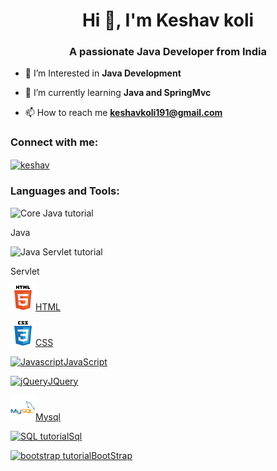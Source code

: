 <h1 align="center">Hi 👋, I'm Keshav koli</h1>
<h3 align="center">A passionate Java Developer from India</h3>


- 🔭 I’m Interested in **Java Development**

- 🌱 I’m currently learning **Java and SpringMvc**

- 📫 How to reach me **keshavkoli191@gmail.com**

<h3 align="left">Connect with me:</h3>
<p align="left">
<a href="https://linkedin.com/in/keshavkoli" target="_blank"><img align="center" src="https://cdn.jsdelivr.net/npm/simple-icons@3.0.1/icons/linkedin.svg" alt="keshav" height="30" width="40" /></a>
<h3 align="left">Languages and Tools:</h3>

<p align="left"><img class=" lazyloaded" data-src="https://static.javatpoint.com/images/homeicon/core-java.png" alt="Core Java tutorial" src="https://static.javatpoint.com/images/homeicon/core-java.png"><p>Java</p></a> 

<p align="left"><img class=" lazyloaded" data-src="https://static.javatpoint.com/images/homeicon/servlet.png" alt="Java Servlet tutorial" src="https://static.javatpoint.com/images/homeicon/servlet.png"><p>Servlet</p></a> 

  <a href="https://www.w3.org/html/" target="_blank"> <img src="https://raw.githubusercontent.com/devicons/devicon/master/icons/html5/html5-original-wordmark.svg" alt="html5" width="40" height="40"/>HTML</a> 
  
  <a href="https://www.w3schools.com/css/" target="_blank"> <img src="https://raw.githubusercontent.com/devicons/devicon/master/icons/css3/css3-original-wordmark.svg" alt="css3" width="40" height="40"/>CSS</a> 
  
  <a href="https://www.javascript.com/" target="_blank"> <img src="https://upload.wikimedia.org/wikipedia/commons/6/6a/JavaScript-logo.png" alt="Javascript" width="40" height="40"/>JavaScript</a>
  
  <a href="https://www.jquery.com/" target="_blank"> <img src="https://upload.wikimedia.org/wikipedia/commons/f/fd/JQuery-Logo.svg" alt="jQuery" width="40" height="40"/>JQuery</a>
  
  <a href="https://www.mysql.com/" target="_blank"> <img src="https://raw.githubusercontent.com/devicons/devicon/master/icons/mysql/mysql-original-wordmark.svg" alt="mysql" width="40" height="40"/>Mysql </a>
  
 <a href="https://www.mysql.com/" target="_blank">  <img class=" lazyloaded" data-src="https://static.javatpoint.com/images/homeicon/sql.png" alt="SQL tutorial" src="https://static.javatpoint.com/images/homeicon/sql.png">Sql</a> 
 
   <a href="https://www.mysql.com/" target="_blank"><img class=" lazyloaded" data-src="https://static.javatpoint.com/bootstrappages/images/bootstrap-logo.jpg" alt="bootstrap tutorial" src="https://static.javatpoint.com/bootstrappages/images/bootstrap-logo.jpg">BootStrap</a> 
